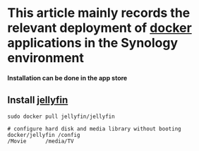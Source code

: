 # This article mainly records the relevant deployment of [docker](https://www.docker.com/) applications in the Synology environment

#### Installation can be done in the app store

## Install [jellyfin](https://jellyfin.org/)

    sudo docker pull jellyfin/jellyfin
    
    # configure hard disk and media library without booting
    docker/jellyfin	/config
    /Movie		/media/TV
